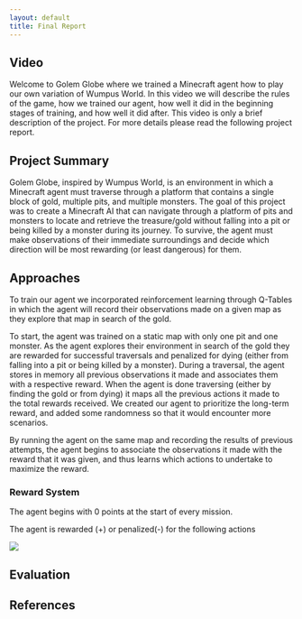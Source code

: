 ```yaml
---
layout: default
title: Final Report
--- 
```


## Video 
Welcome to Golem Globe where we trained a Minecraft agent how to play our own variation of Wumpus World. In this video we will describe the rules of the game, how we trained our agent, how well it did in the beginning stages of training, and how well it did after. This video is only a brief description of the project. For more details please read the following project report. 

## Project Summary 
Golem Globe, inspired by Wumpus World, is an environment in which a Minecraft agent must traverse through a platform that contains a single block of gold, multiple pits, and multiple monsters. The goal of this project was to create a Minecraft AI that can navigate through a platform of pits and monsters to locate and retrieve the treasure/gold without falling into a pit or being killed by a monster during its journey. To survive, the agent must make observations of their immediate surroundings and decide which direction will be most rewarding (or least dangerous) for them. 

## Approaches 
To train our agent we incorporated reinforcement learning through Q-Tables in which the agent will record their observations made on a given map as they explore that map in search of the gold. 

To start, the agent was trained on a static map with only one pit and one monster. As the agent explores their environment in search of the gold they are rewarded for successful traversals and penalized for dying (either from falling into a pit or being killed by a monster). During a traversal, the agent stores in memory all previous observations it made and associates them with a respective reward. When the agent is done traversing (either by finding the gold or from dying) it maps all the previous actions it made to the total rewards received. We created our agent to prioritize the long-term reward, and added some randomness so that it would encounter more scenarios. 

By running the agent on the same map and recording the results of previous attempts, the agent begins to associate the observations it made with the reward that it was given, and thus learns which actions to undertake to maximize the reward. 

### Reward System 
The agent begins with 0 points at the start of every mission. 

The agent is rewarded (+) or penalized(-) for the following actions

![](https://github.com/soberanc/GolemGlobe/blob/master/docs/table_of_rewards.PNG)

## Evaluation

## References 

